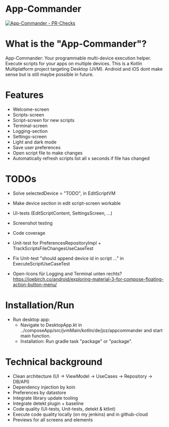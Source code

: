 # App-Commander
[![App-Commander - PR-Checks](https://github.com/OlliZi/app-commander/actions/workflows/pr_check.yml/badge.svg)](https://github.com/OlliZi/app-commander/actions/workflows/pr_check.yml)

# What is the "App-Commander"?

App-Commander: Your programmable multi-device execution helper. Execute scripts for your apps on
multiple devices.
This is a Kotlin Multiplatform project targeting Desktop (JVM). Android and iOS dont make sense but
is still maybe possible in future.

# Features

- Welcome-screen
- Scripts-screen
- Script-screen for new scripts
- Terminal-screen
- Logging-section
- Settings-screen
- Light and dark mode
- Save user preferences
- Open script file to make changes
- Automatically refresh scripts list all x seconds if file has changed

# TODOs

- Solve selectedDevice = "TODO", in EditScriptVM
- Make device section in edit script-screen workable
- UI-tests (EditScriptContent, SettingsScreen, ...)
- Screenshot testing

- Code coverage
- Unit-test for PreferencesRepositoryImpl + TrackScriptsFileChangesUseCaseTest
- Fix Unit-test "should append device id in script ..." in ExecuteScriptUseCaseTest
- Open-Icons für Logging and Terminal unten
  rechts? https://joebirch.co/android/exploring-material-3-for-compose-floating-action-button-menu/

# Installation/Run

- Run desktop app:
    - Navigate to DesktopApp.kt in ../composeApp/src/jvmMain/kotlin/de/joz/appcommander and start
      main function.
    - Installation: Run gradle task "package" or "package<platform>".

# Technical background

- Clean architecture (UI -> ViewModel -> UseCases -> Repository -> DB/API)
- Dependency injection by koin
- Preferences by datastore
- Integrate library update tooling
- Integrate detekt plugin + baseline
- Code quality (UI-tests, Unit-tests, detekt & ktlint)
- Execute code quality locally (on my jenkins) and in github-cloud
- Previews for all screens and elements
